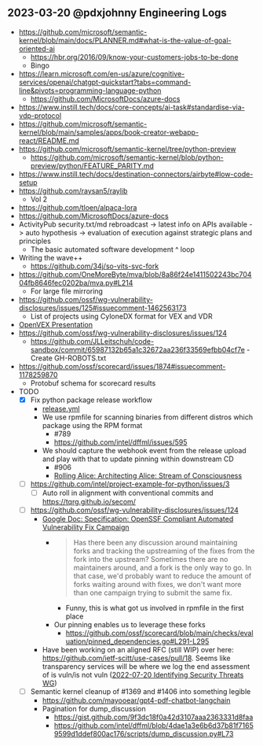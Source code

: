 ## 2023-03-20 @pdxjohnny Engineering Logs

- https://github.com/microsoft/semantic-kernel/blob/main/docs/PLANNER.md#what-is-the-value-of-goal-oriented-ai
  - https://hbr.org/2016/09/know-your-customers-jobs-to-be-done
  - Bingo
- https://learn.microsoft.com/en-us/azure/cognitive-services/openai/chatgpt-quickstart?tabs=command-line&pivots=programming-language-python
  - https://github.com/MicrosoftDocs/azure-docs
- https://www.instill.tech/docs/core-concepts/ai-task#standardise-via-vdp-protocol
- https://github.com/microsoft/semantic-kernel/blob/main/samples/apps/book-creator-webapp-react/README.md
- https://github.com/microsoft/semantic-kernel/tree/python-preview
  - https://github.com/microsoft/semantic-kernel/blob/python-preview/python/FEATURE_PARITY.md
- https://www.instill.tech/docs/destination-connectors/airbyte#low-code-setup
- https://github.com/raysan5/raylib
  - Vol 2
- https://github.com/tloen/alpaca-lora
- https://github.com/MicrosoftDocs/azure-docs
- ActivityPub security.txt/md rebroadcast -> latest info on APIs available -> auto hypothesis -> evaluation of execution against strategic plans and principles
  - The basic automated software development ^ loop
- Writing the wave++
  - https://github.com/34j/so-vits-svc-fork
- https://github.com/OneMoreByte/mva/blob/8a86f24e1411502243bc70404fb8646fec0202ba/mva.py#L214
  - For large file mirroring
- https://github.com/ossf/wg-vulnerability-disclosures/issues/125#issuecomment-1462563173
  - List of projects using CyloneDX format for VEX and VDR
- [OpenVEX Presentation](https://www.youtube.com/watch?v=MBn1Ph6aBxc)
- https://github.com/ossf/wg-vulnerability-disclosures/issues/124
  - https://github.com/JLLeitschuh/code-sandbox/commit/65987132b65a1c32672aa236f33569efbb04cf7e - Create GH-ROBOTS.txt
- https://github.com/ossf/scorecard/issues/1874#issuecomment-1178259870
  - Protobuf schema for scorecard results
- TODO
  - [x] Fix python package release workflow
    - [release.yml](https://github.com/srossross/rpmfile/blob/master/.github/workflows/release.yml)
    - We use rpmfile for scanning binaries from different distros which package using the RPM format
      - #789
      - https://github.com/intel/dffml/issues/595
    - We should capture the webhook event from the release upload and play with that to update pinning within downstream CD
      - #906
      - [Rolling Alice: Architecting Alice: Stream of Consciousness](https://github.com/intel/dffml/blob/alice/docs/tutorials/rolling_alice/0000_architecting_alice/0005_stream_of_consciousness.md)
  - [ ] https://github.com/intel/project-example-for-python/issues/3
    - [ ] Auto roll in alignment with conventional commits and https://tqrg.github.io/secom/
  - [ ] https://github.com/ossf/wg-vulnerability-disclosures/issues/124
    - [Google Doc: Specification: OpenSSF Compliant Automated Vulnerability Fix Campaign](https://docs.google.com/document/d/1_QwN7yQXWGM2tJaostIRNqyZIhVceVlIyXqCrSdC4E8/edit?disco=AAAArT7aBmI)
      - > Has there been any discussion around maintaining forks and tracking the upstreaming of the fixes from the fork into the upstream? Sometimes there are no maintainers around, and a fork is the only way to go. In that case, we'd probably want to reduce the amount of forks waiting around with fixes, we don't want more than one campaign trying to submit the same fix.
        - Funny, this is what got us involved in rpmfile in the first place
      - Our pinning enables us to leverage these forks
        - https://github.com/ossf/scorecard/blob/main/checks/evaluation/pinned_dependencies.go#L291-L295
    - Have been working on an aligned RFC (still WIP) over here: https://github.com/ietf-scitt/use-cases/pull/18. Seems like transparency services will be where we log the end assessment of is vuln/is not vuln ([2022-07-20 Identifying Security Threats WG](https://github.com/intel/dffml/discussions/1406?sort=new#discussioncomment-3191292))
  - [ ] Semantic kernel cleanup of #1369 and #1406 into something legible
    - https://github.com/mayooear/gpt4-pdf-chatbot-langchain
    - Pagination for dump_discussion
      - https://gist.github.com/9f3dc18f0a42d3107aaa2363331d8faa
      - https://github.com/intel/dffml/blob/4dae1a3e6b6d37b81f71659599d1ddef800ac176/scripts/dump_discussion.py#L73